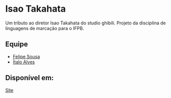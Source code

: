 # Isao Takahata
Um tributo ao diretor Isao Takahata do studio ghibili. Projeto da disciplina de linguagens de marcação para o IFPB.

## Equipe
- [Felipe Sousa](https://www.linkedin.com/in/felipe-sousa-1ba813197/)
- [Ítalo Alves](https://www.linkedin.com/in/%C3%ADtalo-a-alves-9b654b193/)

## Disponível em:
[Site](https://alvesitalo.github.io/isaotakahata/)
